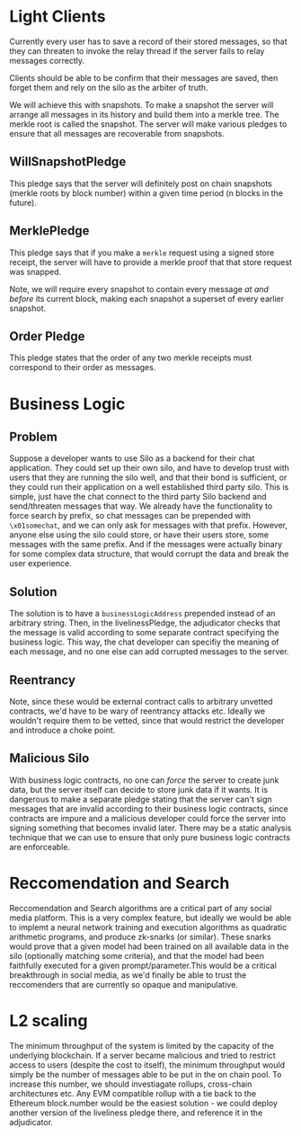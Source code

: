 # Light Clients

Currently every user has to save a record of their stored messages, so that they can threaten to invoke the relay thread if the server fails to relay messages correctly.

Clients should be able to be confirm that their messages are saved, then forget them and rely on the silo as the arbiter of truth.

We will achieve this with snapshots. To make a snapshot the server will arrange all messages in its history and build them into a merkle tree. The merkle root is called the snapshot. The server will make various pledges to ensure that all messages are recoverable from snapshots.

## WillSnapshotPledge

This pledge says that the server will definitely post on chain snapshots (merkle roots by block number) within a given time period (n blocks in the future).

## MerklePledge

This pledge says that if you make a `merkle` request using a signed store receipt, the server will have to provide a merkle proof that that store request was snapped.

Note, we will require every snapshot to contain every message *at and before* its current block, making each snapshot a superset of every earlier snapshot.

## Order Pledge

This pledge states that the order of any two merkle receipts must correspond to their order as messages.

# Business Logic

## Problem

Suppose a developer wants to use Silo as a backend for their chat application. They could set up their own silo, and have to develop trust with users that they are running the silo well, and that their bond is sufficient, or they could run their application on a well established third party silo. This is simple, just have the chat connect to the third party Silo backend and send/threaten messages that way. We already have the functionality to force search by prefix, so chat messages can be prepended with `\x01somechat`, and we can only ask for messages with that prefix. However, anyone else using the silo could store, or have their users store, some messages with the same prefix. And if the messages were actually binary for some complex data structure, that would corrupt the data and break the user experience.

## Solution

The solution is to have a `businessLogicAddress` prepended instead of an arbitrary string. Then, in the livelinessPledge, the adjudicator checks that the message is valid according to some separate contract specifying the business logic. This way, the chat developer can specifiy the meaning of each message, and no one else can add corrupted messages to the server.

## Reentrancy

Note, since these would be external contract calls to arbitrary unvetted contracts, we'd have to be wary of reentrancy attacks etc. Ideally we wouldn't require them to be vetted, since that would restrict the developer and introduce a choke point.

## Malicious Silo

With business logic contracts, no one can *force* the server to create junk data, but the server itself can decide to store junk data if it wants. It is dangerous to make a separate pledge stating that the server can't sign messages that are invalid according to their business logic contracts, since contracts are impure and a malicious developer could force the server into signing something that becomes invalid later. There may be a static analysis technique that we can use to ensure that only pure business logic contracts are enforceable.

# Reccomendation and Search

Reccomendation and Search algorithms are a critical part of any social media platform. This is a very complex feature, but ideally we would be able to implemt a neural network training and execution algorithms as quadratic arithmetic programs, and produce zk-snarks (or similar). These snarks would prove that a given model had been trained on all available data in the silo (optionally matching some criteria), and that the model had been faithfully executed for a given prompt/parameter.This would be a critical breakthrough in social media, as we'd finally be able to trust the reccomenders that are currently so opaque and manipulative.

# L2 scaling

The minimum throughput of the system is limited by the capacity of the underlying blockchain. If a server became malicious and tried to restrict access to users (despite the cost to itself), the minimum throughput would simply be the number of messages able to be put in the on chain pool. To increase this number, we should investiagate rollups, cross-chain architectures etc. Any EVM compatible rollup with a tie back to the Ethereum block.number would be the easiest solution - we could deploy another version of the liveliness pledge there, and reference it in the adjudicator.